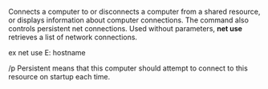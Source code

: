 Connects a computer to or disconnects a computer from a shared resource, or displays information about computer connections. The command also controls persistent net connections. Used without parameters, **net use** retrieves a list of network connections.

ex
net use E: hostname

/p
Persistent means that this computer should attempt to connect to this resource on startup each time.